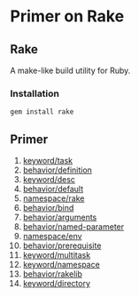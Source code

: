 # Primer on Rake

## Rake

A make-like build utility for Ruby.

### Installation

```
gem install rake
```

## Primer

1. [keyword/task](keyword/task/Rakefile)
2. [behavior/definition](behavior/definition/Rakefile)
3. [keyword/desc](keyword/desc/Rakefile)
4. [behavior/default](behavior/default/Rakefile)
5. [namespace/rake](namespace/rake/Rakefile)
6. [behavior/bind](behavior/bind/Rakefile)
7. [behavior/arguments](behavior/arguments/Rakefile)
8. [behavior/named-parameter](behavior/named-parameter/Rakefile)
9. [namespace/env](namespace/env/Rakefile)
10. [behavior/prerequisite](behavior/prerequisite/Rakefile)
11. [keyword/multitask](keyword/multitask/Rakefile)
12. [keyword/namespace](keyword/namespace/Rakefile)
13. [behavior/rakelib](behavior/rakelib/Rakefile)
14. [keyword/directory](keyword/directory/Rakefile)

